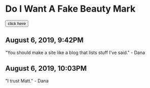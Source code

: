 # Do I Want A Fake Beauty Mark

<button onclick="function(){ var no = document.getElementByID('no'); no.style.display = 'block'; }">click here</button>

<span id="no" style="font-size: 10rem; display: none;">NO</span>

## August 6, 2019, 9:42PM

"You should make a site like a blog that lists stuff I've said." - Dana

## August 6, 2019, 10:03PM

"I trust Matt." - Dana
